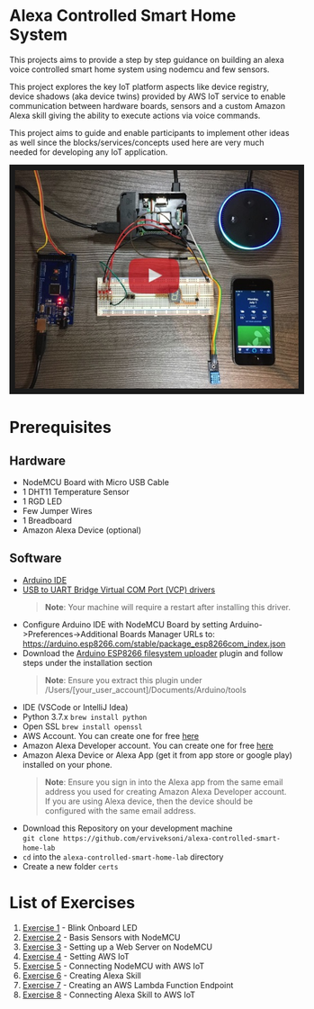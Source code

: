 # Alexa Controlled Smart Home System

This projects aims to provide a step by step guidance on building an alexa voice controlled smart home system using nodemcu and few sensors.

This project explores the key IoT platform aspects like device registry, 
device shadows (aka device twins) provided by AWS IoT service to enable communication between hardware boards, sensors and a custom Amazon Alexa skill giving the ability to execute actions via voice commands.

This project aims to guide and enable participants to implement other ideas as well since the blocks/services/concepts used here are very much needed for developing any IoT application.

<a href="https://raw.githubusercontent.com/erviveksoni/alexa-controlled-smart-home-lab/master/images/IOTTeaser.MOV"><img src="https://raw.githubusercontent.com/erviveksoni/alexa-controlled-smart-home-lab/master/images/project_banner.jpeg" alt="Alexa" width="600" border="10" />
<br/></a>

# Prerequisites
## Hardware
- NodeMCU Board with Micro USB Cable 
- 1 DHT11 Temperature Sensor
- 1 RGD LED
- Few Jumper Wires
- 1 Breadboard
- Amazon Alexa Device (optional)

## Software
- [Arduino IDE](https://www.arduino.cc/en/main/software)
- [USB to UART Bridge Virtual COM Port (VCP) drivers](https://www.silabs.com/documents/public/software/Mac_OSX_VCP_Driver.zip)
  > __Note__: Your machine will require a restart after installing this driver.
- Configure Arduino IDE with NodeMCU Board by setting Arduino->Preferences->Additional Boards Manager URLs to:  https://arduino.esp8266.com/stable/package_esp8266com_index.json
- Download the [Arduino ESP8266 filesystem uploader](https://github.com/esp8266/arduino-esp8266fs-plugin#installation) plugin and follow steps under the installation section
  > __Note__: Ensure you extract this plugin under /Users/[your_user_account]/Documents/Arduino/tools
- IDE (VSCode or IntelliJ Idea)
- Python 3.7.x `brew install python`
- Open SSL `brew install openssl`
- AWS Account. You can create one for free [here](https://aws.amazon.com/free/)
- Amazon Alexa Developer account. You can create one for free [here](https://developer.amazon.com)
- Amazon Alexa Device or Alexa App (get it from app store or google play) installed on your phone.
  > __Note__: Ensure you sign in into the Alexa app from the same email address you used for creating Amazon Alexa Developer account. If you are using Alexa device, then the device should be configured with the same email address.
- Download this Repository on your development machine  
  `git clone https://github.com/erviveksoni/alexa-controlled-smart-home-lab`
- `cd` into the `alexa-controlled-smart-home-lab` directory
- Create a new folder `certs` 


# List of Exercises
1. [Exercise 1](https://github.com/erviveksoni/alexa-controlled-smart-home-lab/tree/master/Exercise1/readme.md) - Blink Onboard LED
2. [Exercise 2](https://github.com/erviveksoni/alexa-controlled-smart-home-lab/tree/master/Exercise2/readme.md) - Basis Sensors with NodeMCU
3. [Exercise 3](https://github.com/erviveksoni/alexa-controlled-smart-home-lab/tree/master/Exercise3/readme.md) - Setting up a Web Server on NodeMCU
4. [Exercise 4](https://github.com/erviveksoni/alexa-controlled-smart-home-lab/tree/master/Exercise4/readme.md) - Setting AWS IoT
5. [Exercise 5](https://github.com/erviveksoni/alexa-controlled-smart-home-lab/tree/master/Exercise5/readme.md) - Connecting NodeMCU with AWS IoT
6. [Exercise 6](https://github.com/erviveksoni/alexa-controlled-smart-home-lab/tree/master/Exercise6/readme.md) - Creating Alexa Skill
7. [Exercise 7](https://github.com/erviveksoni/alexa-controlled-smart-home-lab/tree/master/Exercise7/readme.md) - Creating an AWS Lambda Function Endpoint
8. [Exercise 8](https://github.com/erviveksoni/alexa-controlled-smart-home-lab/tree/master/Exercise8/readme.md) - Connecting Alexa Skill to AWS IoT

